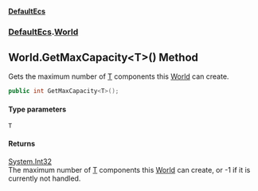 #### [DefaultEcs](./index.md 'index')
### [DefaultEcs](./DefaultEcs.md 'DefaultEcs').[World](./DefaultEcs-World.md 'DefaultEcs.World')
## World.GetMaxCapacity&lt;T&gt;() Method
Gets the maximum number of [T](#DefaultEcs-World-GetMaxCapacity-T-()-T 'DefaultEcs.World.GetMaxCapacity&lt;T&gt;().T') components this [World](./DefaultEcs-World.md 'DefaultEcs.World') can create.  
```C#
public int GetMaxCapacity<T>();
```
#### Type parameters
<a name='DefaultEcs-World-GetMaxCapacity-T-()-T'></a>
`T`  
  
  
#### Returns
[System.Int32](https://docs.microsoft.com/en-us/dotnet/api/System.Int32 'System.Int32')  
The maximum number of [T](#DefaultEcs-World-GetMaxCapacity-T-()-T 'DefaultEcs.World.GetMaxCapacity&lt;T&gt;().T') components this [World](./DefaultEcs-World.md 'DefaultEcs.World') can create, or -1 if it is currently not handled.  
